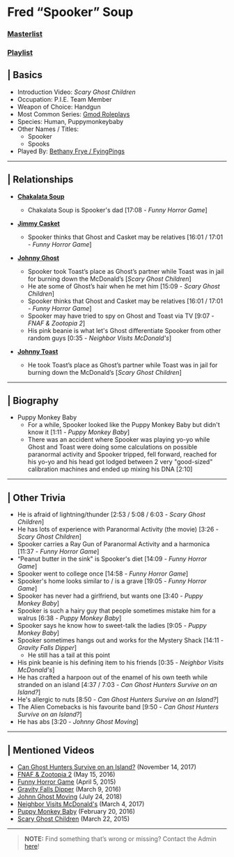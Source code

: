 # Fred “Spooker” Soup
### [Masterlist]()
### [Playlist]()

## | Basics
- Introduction Video: *Scary Ghost Children*
- Occupation: P.I.E. Team Member
- Weapon of Choice: Handgun
- Most Common Series: [Gmod Roleplays](6.Series/Gmod/Roleplays.md)
- Species: Human, Puppymonkeybaby
- Other Names / Titles:
  - Spooker
  - Spooks
- Played By: [Bethany Frye / FyingPings](3.Siblings/3.3.Bethany-Frye-FlyingPings.md)

----

## | Relationships
- [**Chakalata Soup**](5.Characters/Chakalata_Soup.md)
  - Chakalata Soup is Spooker's dad \[17:08 - *Funny Horror Game*]

- [**Jimmy Casket**](5.Characters/Jimmy_Casket.md)
  - Spooker thinks that Ghost and Casket may be relatives \[16:01 / 17:01 - *Funny Horror Game*]

- [**Johnny Ghost**](5.Characters/Johnny_Ghost.md)
  - Spooker took Toast’s place as Ghost’s partner while Toast was in jail for burning down the McDonald’s \[*Scary Ghost Children*]
  - He ate some of Ghost’s hair when he met him [15:09 - *Scary Ghost Children*]
  - Spooker thinks that Ghost and Casket may be relatives [16:01 / 17:01 - *Funny Horror Game*]
  - Spooker may have tried to spy on Ghost and Toast via TV [9:07 - *FNAF & Zootopia 2*]
  - His pink beanie is what let's Ghost differentiate Spooker from other random guys \[0:35 - *Neighbor Visits McDonald's*]

- [**Johnny Toast**](5.Characters/Johnny_Toast.md)
  - He took Toast’s place as Ghost’s partner while Toast was in jail for burning down the McDonald’s [*Scary Ghost Children*]

----

## | Biography
- Puppy Monkey Baby
  - For a while, Spooker looked like the Puppy Monkey Baby but didn't know it \[1:11 - *Puppy Monkey Baby*]
  - There was an accident where Spooker was playing yo-yo while Ghost and Toast were doing some calculations on possible paranormal activity and Spooker tripped, fell forward, reached for his yo-yo and his head got lodged between 2 very "good-sized" calibration machines and ended up mixing his DNA \[2:10]

----

## | Other Trivia
- He is afraid of lightning/thunder \[2:53 / 5:08 / 6:03 - *Scary Ghost Children*]
- He has lots of experience with Paranormal Activity \(the movie) \[3:26 - *Scary Ghost Children*]
- Spooker carries a Ray Gun of Paranormal Activity and a harmonica \[11:37 - *Funny Horror Game*]
- “Peanut butter in the sink" is Spooker's diet \[14:09 - *Funny Horror Game*]
- Spooker went to college once \[14:58 - *Funny Horror Game*]
- Spooker's home looks similar to / is a grave \[19:05 - *Funny Horror Game*]
- Spooker has never had a girlfriend, but wants one \[3:40 - *Puppy Monkey Baby*]
- Spooker is such a hairy guy that people sometimes mistake him for a walrus \[6:38 - *Puppy Monkey Baby*]
- Spooker says he know how to sweet-talk the ladies \[9:05 - *Puppy Monkey Baby*]
- Spooker sometimes hangs out and works for the Mystery Shack \[14:11 - *Gravity Falls Dipper*]
  - He still has a tail at this point
- His pink beanie is his defining item to his friends \[0:35 - *Neighbor Visits McDonald's*]
- He has crafted a harpoon out of the enamel of his own teeth while stranded on an island \[4:37 / 7:03 - *Can Ghost Hunters Survive on an Island?*]
- He's allergic to nuts \[8:50 - *Can Ghost Hunters Survive on an Island?*]
- The Alien Comebacks is his favourite band \[9:50 - *Can Ghost Hunters Survive on an Island?*]
- He has abs \[3:20 - *Johnny Ghost Moving*]

----

## | Mentioned Videos
- [Can Ghost Hunters Survive on an Island?](https://youtu.be/xW4E8DGLAbM) \(November 14, 2017)
- [FNAF & Zootopia 2](https://youtu.be/QIj9VgYm2Og) \(May 15, 2016)
- [Funny Horror Game](https://youtu.be/W_p-t0KtS3U) \(April 5, 2015)
- [Gravity Falls Dipper](https://youtu.be/1_W8aGKltEI) \(March 9, 2016)
- [Johnn Ghost Moving](https://youtu.be/hf04_xQdqfQ) \(July 24, 2018)
- [Neighbor Visits McDonald's](https://youtu.be/hviiaU4UmZA) \(March 4, 2017)
- [Puppy Monkey Baby](https://youtu.be/vYxhpspmPF0) \(February 20, 2016)
- [Scary Ghost Children](https://youtu.be/mUAbzwh5m6U) \(March 22, 2015)

----

> **NOTE:** Find something that’s wrong or missing? Contact the Admin [here](../chapter_2.md)!